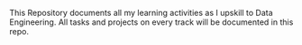 This Repository documents all my learning activities as I upskill to Data Engineering. All tasks and projects on every track will be documented in this repo.
